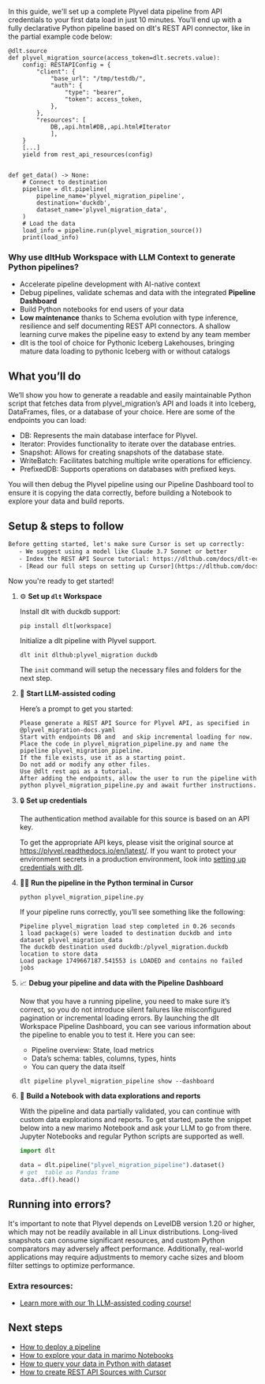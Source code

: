In this guide, we'll set up a complete Plyvel data pipeline from API credentials to your first data load in just 10 minutes. You'll end up with a fully declarative Python pipeline based on dlt's REST API connector, like in the partial example code below:

```python-outcome
@dlt.source
def plyvel_migration_source(access_token=dlt.secrets.value):
    config: RESTAPIConfig = {
        "client": {
            "base_url": "/tmp/testdb/",
            "auth": {
                "type": "bearer",
                "token": access_token,
            },
        },
        "resources": [
            DB,,api.html#DB,,api.html#Iterator
            ],
    }
    [...]
    yield from rest_api_resources(config)


def get_data() -> None:
    # Connect to destination
    pipeline = dlt.pipeline(
        pipeline_name='plyvel_migration_pipeline',
        destination='duckdb',
        dataset_name='plyvel_migration_data', 
    )
    # Load the data
    load_info = pipeline.run(plyvel_migration_source())
    print(load_info) 
```

### Why use dltHub Workspace with LLM Context to generate Python pipelines?

- Accelerate pipeline development with AI-native context
- Debug pipelines, validate schemas and data with the integrated **Pipeline Dashboard**
- Build Python notebooks for end users of your data
- **Low maintenance** thanks to Schema evolution with type inference, resilience and self documenting REST API connectors. A shallow learning curve makes the pipeline easy to extend by any team member
- dlt is the tool of choice for Pythonic Iceberg Lakehouses, bringing mature data loading to pythonic Iceberg with or without catalogs

## What you’ll do

We’ll show you how to generate a readable and easily maintainable Python script that fetches data from plyvel_migration’s API and loads it into Iceberg, DataFrames, files, or a database of your choice. Here are some of the endpoints you can load:

- DB: Represents the main database interface for Plyvel.
- Iterator: Provides functionality to iterate over the database entries.
- Snapshot: Allows for creating snapshots of the database state.
- WriteBatch: Facilitates batching multiple write operations for efficiency.
- PrefixedDB: Supports operations on databases with prefixed keys.

You will then debug the Plyvel pipeline using our Pipeline Dashboard tool to ensure it is copying the data correctly, before building a Notebook to explore your data and build reports.

## Setup & steps to follow

```default
Before getting started, let's make sure Cursor is set up correctly:
   - We suggest using a model like Claude 3.7 Sonnet or better
   - Index the REST API Source tutorial: https://dlthub.com/docs/dlt-ecosystem/verified-sources/rest_api/ and add it to context as **@dlt rest api**
   - [Read our full steps on setting up Cursor](https://dlthub.com/docs/dlt-ecosystem/llm-tooling/cursor-restapi#23-configuring-cursor-with-documentation)
```

Now you're ready to get started!

1. ⚙️ **Set up `dlt` Workspace**
    
    Install dlt with duckdb support:
    ```shell
    pip install dlt[workspace]
    ```

    Initialize a dlt pipeline with Plyvel support.
    ```shell
    dlt init dlthub:plyvel_migration duckdb
    ```

    The `init` command will setup the necessary files and folders for the next step.
    
2. 🤠 **Start LLM-assisted coding**
    
    Here’s a prompt to get you started:
    
    ```prompt
    Please generate a REST API Source for Plyvel API, as specified in @plyvel_migration-docs.yaml 
    Start with endpoints DB and  and skip incremental loading for now. 
    Place the code in plyvel_migration_pipeline.py and name the pipeline plyvel_migration_pipeline. 
    If the file exists, use it as a starting point. 
    Do not add or modify any other files. 
    Use @dlt rest api as a tutorial. 
    After adding the endpoints, allow the user to run the pipeline with python plyvel_migration_pipeline.py and await further instructions.
    ```

    
3. 🔒 **Set up credentials** 
    
    The authentication method available for this source is based on an API key.
    
    To get the appropriate API keys, please visit the original source at https://plyvel.readthedocs.io/en/latest/.
    If you want to protect your environment secrets in a production environment, look into [setting up credentials with dlt](https://dlthub.com/docs/walkthroughs/add_credentials).
    
4. 🏃‍♀️ **Run the pipeline in the Python terminal in Cursor**
    
    ```shell
    python plyvel_migration_pipeline.py
    ```
    
    If your pipeline runs correctly, you’ll see something like the following:
    
    ```shell
    Pipeline plyvel_migration load step completed in 0.26 seconds
    1 load package(s) were loaded to destination duckdb and into dataset plyvel_migration_data
    The duckdb destination used duckdb:/plyvel_migration.duckdb location to store data
    Load package 1749667187.541553 is LOADED and contains no failed jobs
    ```
    
5. 📈 **Debug your pipeline and data with the Pipeline Dashboard**

    Now that you have a running pipeline, you need to make sure it’s correct, so you do not introduce silent failures like misconfigured pagination or incremental loading errors. By launching the dlt Workspace Pipeline Dashboard, you can see various information about the pipeline to enable you to test it. Here you can see:
    - Pipeline overview: State, load metrics
    - Data’s schema: tables, columns, types, hints
    - You can query the data itself
    
    ```shell
    dlt pipeline plyvel_migration_pipeline show --dashboard
    ```
    
6. 🐍 **Build a Notebook with data explorations and reports**

    With the pipeline and data partially validated, you can continue with custom data explorations and reports. To get started, paste the snippet below into a new marimo Notebook and ask your LLM to go from there. Jupyter Notebooks and regular Python scripts are supported as well.

    
    ```python
    import dlt

   data = dlt.pipeline("plyvel_migration_pipeline").dataset()
   # get  table as Pandas frame
   data..df().head()
    ```

## Running into errors?

It's important to note that Plyvel depends on LevelDB version 1.20 or higher, which may not be readily available in all Linux distributions. Long-lived snapshots can consume significant resources, and custom Python comparators may adversely affect performance. Additionally, real-world applications may require adjustments to memory cache sizes and bloom filter settings to optimize performance.

### Extra resources:

- [Learn more with our 1h LLM-assisted coding course!](https://www.youtube.com/watch?v=GGid70rnJuM)

## Next steps

- [How to deploy a pipeline](https://dlthub.com/docs/walkthroughs/deploy-a-pipeline)
- [How to explore your data in marimo Notebooks](https://dlthub.com/docs/general-usage/dataset-access/marimo)
- [How to query your data in Python with dataset](https://dlthub.com/docs/general-usage/dataset-access/dataset)
- [How to create REST API Sources with Cursor](https://dlthub.com/docs/dlt-ecosystem/llm-tooling/cursor-restapi)